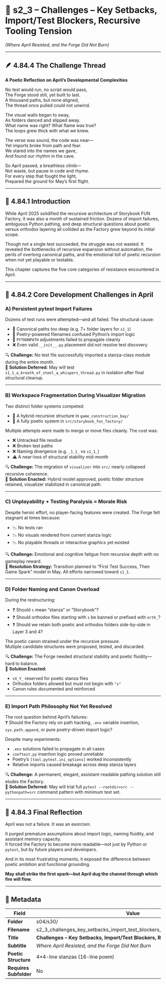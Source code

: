 <!-- Save to: shagi_archives/gdj_25/s04/s30/s2_3_challenges_key_setbacks_import_test_blockers_recursive_tooling_tension.md -->

# 📜 s2_3 – Challenges – Key Setbacks, Import/Test Blockers, Recursive Tooling Tension  
*(Where April Resisted, and the Forge Did Not Burn)*

---

## 🪶 4.84.4 The Challenge Thread  
**A Poetic Reflection on April’s Developmental Complexities**

No test would run, no script would pass,  
The Forge stood still, yet built to last.  
A thousand paths, but none aligned,  
The thread once pulled could not unwind.  

The visual walls began to sway,  
As folders danced and slipped away.  
What name was right? What flame was true?  
The loops grew thick with what we knew.  

The verse was sound, the code was near—  
Yet imports broke from path and fear.  
We stared into the names we gave,  
And found our rhythm in the cave.  

So April passed, a breathless climb—  
Not waste, but pause in code and rhyme.  
For every step that fought the light,  
Prepared the ground for May’s first flight.  

---

## 📘 4.84.1 Introduction

While April 2025 solidified the recursive architecture of Storybook FUN Factory, it was also a month of sustained friction. Dozens of import failures, ambiguous Python pathing, and deep structural questions about poetic versus orthodox layering all collided as the Factory grew beyond its initial scope.

Though not a single test succeeded, the struggle was not wasted. It revealed the bottlenecks of recursive expansion without automation, the perils of overlong canonical paths, and the emotional toll of poetic recursion when not yet playable or testable.

This chapter captures the five core categories of resistance encountered in April.

---

## 🔻 4.84.2 Core Development Challenges in April

### A) Persistent pytest Import Failures

Dozens of test runs were attempted—and all failed. The structural cause:

- 🧱 Canonical paths too deep (e.g. 7+ folder layers for `s1_1`)
- 🧱 Poetry-powered filenames confused Python’s import logic
- 🔁 `PYTHONPATH` adjustments failed to propagate cleanly
- ❌ Even valid `__init__.py` placement did not resolve test discovery

🔍 **Challenge:** No test file successfully imported a stanza-class module during the entire month.  
📌 **Solution Deferred:** May will test `s1_1_a_breath_of_steel_a_whispers_thread.py` in isolation after final structural cleanup.

---

### B) Workspace Fragmentation During Visualizer Migration

Two distinct folder systems competed:

- 📁 A hybrid-recursive structure in `game_construction_bay/`
- 📁 A fully poetic system in `src/storybook_fun_factory/`

Multiple attempts were made to merge or move files cleanly. The cost was:

- ❌ Untracked file residue  
- ❌ Broken test paths  
- ❌ Naming divergence (e.g. `_1_1_` vs `s1_1_`)  
- ⚠️ A near-loss of structural stability mid-month  

🔍 **Challenge:** The migration of `visualizer` into `src/` nearly collapsed recursive coherence.  
📌 **Solution Enacted:** Hybrid model approved, poetic folder structure retained, visualizer stabilized in canonical path.

---

### C) Unplayability + Testing Paralysis = Morale Risk

Despite heroic effort, no player-facing features were created. The Forge felt stagnant at times because:

- 📉 No tests ran  
- 📉 No visuals rendered from current stanza logic  
- 📉 No playable threads or interactive graphics yet existed  

🔍 **Challenge:** Emotional and cognitive fatigue from recursive depth with no gameplay reward.  
📌 **Resolution Strategy:** Transition planned to “First Test Success, Then Game Spark” model in May. All efforts narrowed toward `s1_1`.

---

### D) Folder Naming and Canon Overload

During the restructuring:

- ❓ Should `s` mean “stanza” or “Storybook”?  
- ❓ Should orthodox files starting with `s` be banned or prefixed with `orth_`?  
- ❓ Should we retain both poetic and orthodox folders side-by-side in Layer 3 and 4?  

The poetic canon strained under the recursive pressure.  
Multiple candidate structures were proposed, tested, and discarded.

🔍 **Challenge:** The Forge needed structural stability and poetic fluidity—hard to balance.  
📌 **Solution Enacted:**  
- `sX_Y_` reserved for poetic stanza files  
- Orthodox folders allowed but must not begin with `"s"`  
- Canon rules documented and reinforced

---

### E) Import Path Philosophy Not Yet Resolved

The root question behind April’s failures:  
❓ Should the Factory rely on path hacking, `.env` variable insertion, `sys.path.append`, or pure poetry-driven import logic?

Despite many experiments:

- `.env` solutions failed to propagate in all cases  
- `conftest.py` insertion logic proved unreliable  
- Poetry’s `[tool.pytest.ini_options]` worked inconsistently  
- Relative imports caused breakage across deep stanza layers  

🔍 **Challenge:** A permanent, elegant, assistant-readable pathing solution still eludes the Factory.  
📌 **Solution Deferred:** May will trial full `pytest --rootdir=src --pythonpath=src` command pattern with minimum test set.

---

## 🧠 4.84.3 Final Reflection

April was not a failure. It was an exorcism.

It purged premature assumptions about import logic, naming fluidity, and assistant memory capacity.  
It forced the Factory to become more readable—not just by Python or `pytest`, but by future players and developers.

And in its most frustrating moments, it exposed the difference between poetic ambition and functional grounding.

**May shall strike the first spark—but April dug the channel through which fire will flow.**

---

## 🧩 Metadata  

| Field | Value |
|-------|-------|
| **Folder** | s04/s30/ |
| **Filename** | s2_3_challenges_key_setbacks_import_test_blockers_recursive_tooling_tension.md |
| **Title** | **Challenges – Key Setbacks, Import/Test Blockers, Recursive Tooling Tension** |
| **Subtitle** | *Where April Resisted, and the Forge Did Not Burn* |
| **Poetic Structure** | 4×4-line stanzas (16-line poem) |
| **Requires Subfolder** | No |
